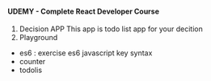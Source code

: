 #### UDEMY - Complete React Developer Course

1. Decision APP
   This app is todo list app for your decition
2. Playground

- es6 : exercise es6 javascript key syntax
- counter
- todolis
